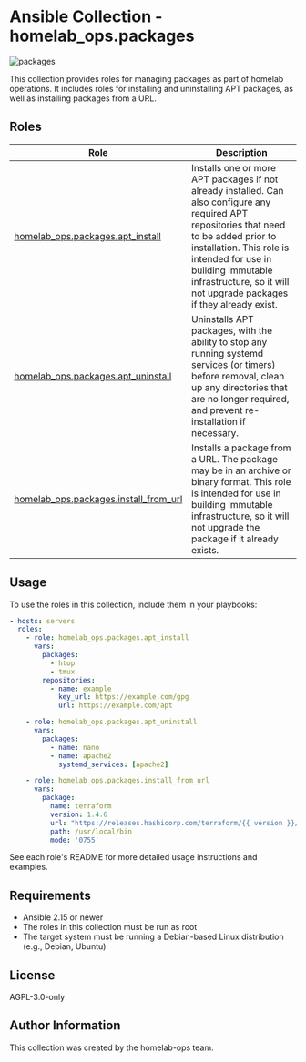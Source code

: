# Ansible Collection - homelab_ops.packages

![packages](https://github.com/ppat/homelab-ops-ansible/actions/workflows/test-packages.yaml/badge.svg)

This collection provides roles for managing packages as part of homelab operations. It includes roles for installing and uninstalling APT packages, as well as installing packages from a URL.

## Roles

| Role | Description |
| --- | --- |
| [homelab_ops.packages.apt_install](roles/apt_install/) | Installs one or more APT packages if not already installed. Can also configure any required APT repositories that need to be added prior to installation. This role is intended for use in building immutable infrastructure, so it will not upgrade packages if they already exist. |
| [homelab_ops.packages.apt_uninstall](roles/apt_uninstall/) | Uninstalls APT packages, with the ability to stop any running systemd services (or timers) before removal, clean up any directories that are no longer required, and prevent re-installation if necessary. |
| [homelab_ops.packages.install_from_url](roles/install_from_url/) | Installs a package from a URL. The package may be in an archive or binary format. This role is intended for use in building immutable infrastructure, so it will not upgrade the package if it already exists. |

## Usage

To use the roles in this collection, include them in your playbooks:

```yaml
- hosts: servers
  roles:
    - role: homelab_ops.packages.apt_install
      vars:
        packages:
          - htop
          - tmux
        repositories:
          - name: example
            key_url: https://example.com/gpg
            url: https://example.com/apt

    - role: homelab_ops.packages.apt_uninstall
      vars:
        packages:
          - name: nano
          - name: apache2
            systemd_services: [apache2]

    - role: homelab_ops.packages.install_from_url
      vars:
        package:
          name: terraform
          version: 1.4.6
          url: "https://releases.hashicorp.com/terraform/{{ version }}/terraform_{{ version }}_linux_amd64.zip"
          path: /usr/local/bin
          mode: '0755'
```

See each role's README for more detailed usage instructions and examples.

## Requirements

- Ansible 2.15 or newer
- The roles in this collection must be run as root
- The target system must be running a Debian-based Linux distribution (e.g., Debian, Ubuntu)

## License

AGPL-3.0-only

## Author Information

This collection was created by the homelab-ops team.
